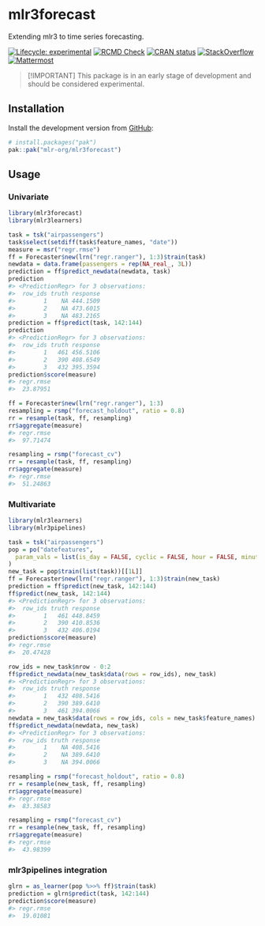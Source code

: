 
# mlr3forecast

Extending mlr3 to time series forecasting.

<!-- badges: start -->

[![Lifecycle:
experimental](https://img.shields.io/badge/lifecycle-experimental-orange.svg)](https://lifecycle.r-lib.org/articles/stages.html#experimental)
[![RCMD
Check](https://github.com/mlr-org/mlr3forecast/actions/workflows/rcmdcheck.yaml/badge.svg)](https://github.com/mlr-org/mlr3forecast/actions/workflows/rcmdcheck.yaml)
[![CRAN
status](https://www.r-pkg.org/badges/version/mlr3forecast)](https://CRAN.R-project.org/package=mlr3forecast)
[![StackOverflow](https://img.shields.io/badge/stackoverflow-mlr3-orange.svg)](https://stackoverflow.com/questions/tagged/mlr3)
[![Mattermost](https://img.shields.io/badge/chat-mattermost-orange.svg)](https://lmmisld-lmu-stats-slds.srv.mwn.de/mlr_invite/)
<!-- badges: end -->

> \[!IMPORTANT\] This package is in an early stage of development and
> should be considered experimental.

## Installation

Install the development version from [GitHub](https://github.com/):

``` r
# install.packages("pak")
pak::pak("mlr-org/mlr3forecast")
```

## Usage

### Univariate

``` r
library(mlr3forecast)
library(mlr3learners)

task = tsk("airpassengers")
task$select(setdiff(task$feature_names, "date"))
measure = msr("regr.rmse")
ff = Forecaster$new(lrn("regr.ranger"), 1:3)$train(task)
newdata = data.frame(passengers = rep(NA_real_, 3L))
prediction = ff$predict_newdata(newdata, task)
prediction
#> <PredictionRegr> for 3 observations:
#>  row_ids truth response
#>        1    NA 444.1509
#>        2    NA 473.6015
#>        3    NA 483.2165
prediction = ff$predict(task, 142:144)
prediction
#> <PredictionRegr> for 3 observations:
#>  row_ids truth response
#>        1   461 456.5106
#>        2   390 408.6549
#>        3   432 395.3594
prediction$score(measure)
#> regr.rmse 
#>  23.87951

ff = Forecaster$new(lrn("regr.ranger"), 1:3)
resampling = rsmp("forecast_holdout", ratio = 0.8)
rr = resample(task, ff, resampling)
rr$aggregate(measure)
#> regr.rmse 
#>  97.71474

resampling = rsmp("forecast_cv")
rr = resample(task, ff, resampling)
rr$aggregate(measure)
#> regr.rmse 
#>  51.24863
```

### Multivariate

``` r
library(mlr3learners)
library(mlr3pipelines)

task = tsk("airpassengers")
pop = po("datefeatures",
  param_vals = list(is_day = FALSE, cyclic = FALSE, hour = FALSE, minute = FALSE, second = FALSE)
)
new_task = pop$train(list(task))[[1L]]
ff = Forecaster$new(lrn("regr.ranger"), 1:3)$train(new_task)
prediction = ff$predict(new_task, 142:144)
ff$predict(new_task, 142:144)
#> <PredictionRegr> for 3 observations:
#>  row_ids truth response
#>        1   461 448.8459
#>        2   390 410.8536
#>        3   432 406.0194
prediction$score(measure)
#> regr.rmse 
#>  20.47428

row_ids = new_task$nrow - 0:2
ff$predict_newdata(new_task$data(rows = row_ids), new_task)
#> <PredictionRegr> for 3 observations:
#>  row_ids truth response
#>        1   432 408.5416
#>        2   390 389.6410
#>        3   461 394.0066
newdata = new_task$data(rows = row_ids, cols = new_task$feature_names)
ff$predict_newdata(newdata, new_task)
#> <PredictionRegr> for 3 observations:
#>  row_ids truth response
#>        1    NA 408.5416
#>        2    NA 389.6410
#>        3    NA 394.0066

resampling = rsmp("forecast_holdout", ratio = 0.8)
rr = resample(new_task, ff, resampling)
rr$aggregate(measure)
#> regr.rmse 
#>  83.38583

resampling = rsmp("forecast_cv")
rr = resample(new_task, ff, resampling)
rr$aggregate(measure)
#> regr.rmse 
#>  43.98399
```

### mlr3pipelines integration

``` r
glrn = as_learner(pop %>>% ff)$train(task)
prediction = glrn$predict(task, 142:144)
prediction$score(measure)
#> regr.rmse 
#>  19.01081
```

